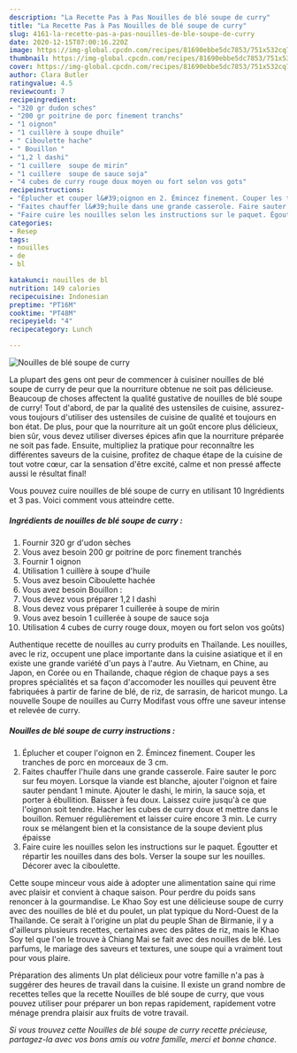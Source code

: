 ```yaml
---
description: "La Recette Pas à Pas Nouilles de blé soupe de curry"
title: "La Recette Pas à Pas Nouilles de blé soupe de curry"
slug: 4161-la-recette-pas-a-pas-nouilles-de-ble-soupe-de-curry
date: 2020-12-15T07:00:16.220Z
image: https://img-global.cpcdn.com/recipes/81690ebbe5dc7853/751x532cq70/nouilles-de-ble-soupe-de-curry-photo-principale-de-la-recette.jpg
thumbnail: https://img-global.cpcdn.com/recipes/81690ebbe5dc7853/751x532cq70/nouilles-de-ble-soupe-de-curry-photo-principale-de-la-recette.jpg
cover: https://img-global.cpcdn.com/recipes/81690ebbe5dc7853/751x532cq70/nouilles-de-ble-soupe-de-curry-photo-principale-de-la-recette.jpg
author: Clara Butler
ratingvalue: 4.5
reviewcount: 7
recipeingredient:
- "320 gr dudon sches"
- "200 gr poitrine de porc finement tranchs"
- "1 oignon"
- "1 cuillère à soupe dhuile"
- " Ciboulette hache"
- " Bouillon "
- "1,2 l dashi"
- "1 cuillere  soupe de mirin"
- "1 cuillere  soupe de sauce soja"
- "4 cubes de curry rouge doux moyen ou fort selon vos gots"
recipeinstructions:
- "Éplucher et couper l&#39;oignon en 2. Émincez finement. Couper les tranches de porc en morceaux de 3 cm."
- "Faites chauffer l&#39;huile dans une grande casserole. Faire sauter le porc sur feu moyen. Lorsque la viande est blanche, ajouter l&#39;oignon et faire sauter pendant 1 minute. Ajouter le dashi, le mirin, la sauce soja, et porter à ébullition. Baisser à feu doux. Laissez cuire jusqu&#39;à ce que l&#39;oignon soit tendre. Hacher les cubes de curry doux et mettre dans le bouillon. Remuer régulièrement et laisser cuire encore 3 min. Le curry roux se mélangent bien et la consistance de la soupe devient plus épaisse"
- "Faire cuire les nouilles selon les instructions sur le paquet. Égoutter et répartir les nouilles dans des bols. Verser la soupe sur les nouilles. Décorer avec la ciboulette."
categories:
- Resep
tags:
- nouilles
- de
- bl

katakunci: nouilles de bl 
nutrition: 149 calories
recipecuisine: Indonesian
preptime: "PT16M"
cooktime: "PT48M"
recipeyield: "4"
recipecategory: Lunch

---
```



![Nouilles de blé soupe de curry](https://img-global.cpcdn.com/recipes/81690ebbe5dc7853/751x532cq70/nouilles-de-ble-soupe-de-curry-photo-principale-de-la-recette.jpg)

La plupart des gens ont peur de commencer à cuisiner nouilles de blé soupe de curry de peur que la nourriture obtenue ne soit pas délicieuse. Beaucoup de choses affectent la qualité gustative de nouilles de blé soupe de curry! Tout d'abord, de par la qualité des ustensiles de cuisine, assurez-vous toujours d'utiliser des ustensiles de cuisine de qualité et toujours en bon état. De plus, pour que la nourriture ait un goût encore plus délicieux, bien sûr, vous devez utiliser diverses épices afin que la nourriture préparée ne soit pas fade. Ensuite, multipliez la pratique pour reconnaître les différentes saveurs de la cuisine, profitez de chaque étape de la cuisine de tout votre cœur, car la sensation d'être excité, calme et non pressé affecte aussi le résultat final!

<!--inarticleads1-->

Vous pouvez cuire nouilles de blé soupe de curry en utilisant 10 Ingrédients et 3 pas. Voici comment vous atteindre cette.

##### Ingrédients de nouilles de blé soupe de curry :

1. Fournir 320 gr d&#39;udon sèches
1. Vous avez besoin 200 gr poitrine de porc finement tranchés
1. Fournir 1 oignon
1. Utilisation 1 cuillère à soupe d&#39;huile
1. Vous avez besoin  Ciboulette hachée
1. Vous avez besoin  Bouillon :
1. Vous devez vous préparer 1,2 l dashi
1. Vous devez vous préparer 1 cuillerée à soupe de mirin
1. Vous avez besoin 1 cuillerée à soupe de sauce soja
1. Utilisation 4 cubes de curry rouge doux, moyen ou fort selon vos goûts)


Authentique recette de nouilles au curry produits en Thaïlande. Les nouilles, avec le riz, occupent une place importante dans la cuisine asiatique et il en existe une grande variété d&#39;un pays à l&#39;autre. Au Vietnam, en Chine, au Japon, en Corée ou en Thailande, chaque région de chaque pays a ses propres spécialités et sa façon d&#39;accomoder les nouilles qui peuvent être fabriquées à partir de farine de blé, de riz, de sarrasin, de haricot mungo. La nouvelle Soupe de nouilles au Curry Modifast vous offre une saveur intense et relevée de curry. 

<!--inarticleads2-->

##### Nouilles de blé soupe de curry instructions :

1. Éplucher et couper l&#39;oignon en 2. Émincez finement. Couper les tranches de porc en morceaux de 3 cm.
1. Faites chauffer l&#39;huile dans une grande casserole. Faire sauter le porc sur feu moyen. Lorsque la viande est blanche, ajouter l&#39;oignon et faire sauter pendant 1 minute. Ajouter le dashi, le mirin, la sauce soja, et porter à ébullition. Baisser à feu doux. Laissez cuire jusqu&#39;à ce que l&#39;oignon soit tendre. Hacher les cubes de curry doux et mettre dans le bouillon. Remuer régulièrement et laisser cuire encore 3 min. Le curry roux se mélangent bien et la consistance de la soupe devient plus épaisse
1. Faire cuire les nouilles selon les instructions sur le paquet. Égoutter et répartir les nouilles dans des bols. Verser la soupe sur les nouilles. Décorer avec la ciboulette.


Cette soupe minceur vous aide à adopter une alimentation saine qui rime avec plaisir et convient à chaque saison. Pour perdre du poids sans renoncer à la gourmandise. Le Khao Soy est une délicieuse soupe de curry avec des nouilles de blé et du poulet, un plat typique du Nord-Ouest de la Thaïlande. Ce serait à l&#39;origine un plat du peuple Shan de Birmanie, il y a d&#39;ailleurs plusieurs recettes, certaines avec des pâtes de riz, mais le Khao Soy tel que l&#39;on le trouve à Chiang Mai se fait avec des nouilles de blé. Les parfums, le mariage des saveurs et textures, une soupe qui a vraiment tout pour vous plaire. 

<!--inarticleads1-->

<p>
Préparation des aliments Un plat délicieux pour votre famille n'a pas à suggérer des heures de travail dans la cuisine. Il existe un grand nombre de recettes telles que la recette Nouilles de blé soupe de curry, que vous pouvez utiliser pour préparer un bon repas rapidement, rapidement votre ménage prendra plaisir aux fruits de votre travail.
</p>

<p>
<i>Si vous trouvez cette Nouilles de blé soupe de curry recette précieuse, partagez-la avec vos bons amis ou votre famille, merci et bonne chance.</i>
</p>
